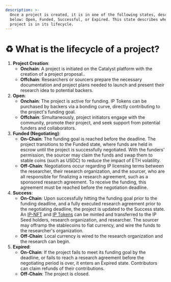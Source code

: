 ```yaml
---
description: >-
  Once a project is created, it is in one of the following states, described
  below: Open, Funded, Successful, or Expired. This state describes where the
  project is in its lifecycle.
---
```


# ♻️ What is the lifecycle of a project?

1. **Project Creation**:
   * **Onchain**: A project is initiated on the Catalyst platform with the creation of a project proposal..
   * **Offchain**: Researchers or sourcers prepare the necessary documentation and project plans needed to launch and present their research idea to potential backers.
2. **Open**:
   * **Onchain**:  The project is active for funding. IP Tokens can be purchased by backers via a bonding curve, directly contributing to the project's funding goal.
   * **Offchain**: Simultaneously, project initiators engage with the community, promote their project, and seek support from potential funders and collaborators.
3. **Funded (Negotiating)**:
   * **On-Chain**: The funding goal is reached before the deadline. The project transitions to the Funded state, where funds are held in escrow until the project is successfully negotiated. With the funders' permission, the sourcer may claim the funds and swap them to stable coins (such as USDC) to reduce the impact of ETH volatility.
   * **Off-Chain**: Negotiations occur regarding IP licensing terms between the researcher, their research organization, and the sourcer, who are all responsible for finalizing a research agreement, such as a sponsored research agreement. To receive the funding, this agreement must be reached before the negotiation deadline.
4. **Success**:
   * **On-Chain**: Upon successfully hitting the funding goal prior to the funding deadline, and a fully executed research agreement prior to the negotiating deadline, the project is updated to the Success state. An [IP-NFT](https://docs.molecule.to/documentation/ip-nfts/intro-to-ip-nft) and [IP Tokens](https://docs.molecule.to/documentation/ip-tokens/what-are-ipts) can be minted and transferred to the IP Seed holders, research organization, and researcher. The sourcer may offramp the stablecoins to fiat currency, and wire the funds to the researcher's organization.
   * **Off-Chain**: Local currency is wired to the research organization and the research can begin.
5. **Expired**:
   * **On-Chain**: If the project fails to meet its funding goal by the deadline, or fails to reach a research agreement before the negotiating period is over, it enters an Expired state. Contributors can claim refunds of their contributions.
   * **Off-Chain**: The project is closed.
